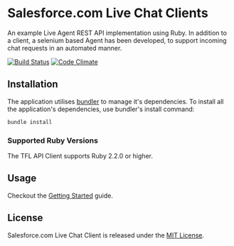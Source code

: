 # Salesforce.com Live Chat Clients

An example Live Agent REST API implementation using Ruby. In addition to a client, a selenium based Agent has been 
developed, to support incoming chat requests in an automated manner. 

[![Build Status](https://travis-ci.org/LukeHackett/salesforce-live-chat-client.svg)](https://travis-ci.org/LukeHackett/salesforce-live-chat-client)
[![Code Climate](https://codeclimate.com/github/LukeHackett/salesforce-live-chat-client/badges/gpa.svg)](https://codeclimate.com/github/LukeHackett/salesforce-live-chat-client)


## Installation

The application utilises [bundler](http://bundler.io/) to manage it's dependencies. To install all the application's 
dependencies, use bundler's install command:

```ruby
bundle install
```


### Supported Ruby Versions

The TFL API Client supports Ruby 2.2.0 or higher. 


## Usage

Checkout the [Getting Started][getting_started] guide.

[getting_started]: GETTING_STARTED.md


## License

Salesforce.com Live Chat Client is released under the [MIT License][license].

[license]: http://www.opensource.org/licenses/MIT
